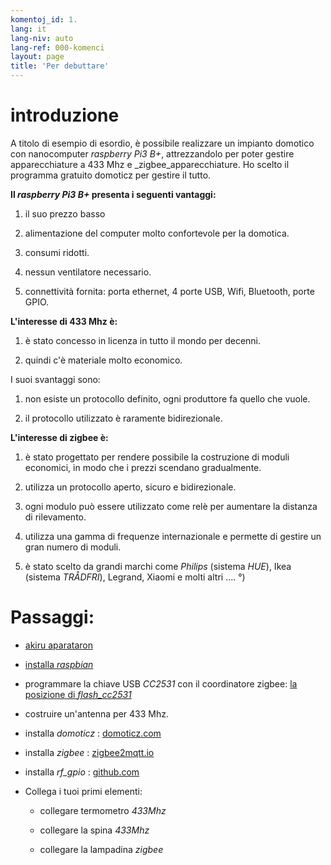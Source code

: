 ```yaml
---
komentoj_id: 1.
lang: it
lang-niv: auto
lang-ref: 000-komenci
layout: page
title: 'Per debuttare'
---
```


# introduzione
A titolo di esempio di esordio, è possibile realizzare un impianto domotico con nanocomputer _raspberry Pi3 B+_, attrezzandolo per poter gestire apparecchiature a 433 Mhz e _zigbee_apparecchiature. Ho scelto il programma gratuito domoticz per gestire il tutto.

**Il _raspberry Pi3 B+_ presenta i seguenti vantaggi:**

 1. il suo prezzo basso


 2. alimentazione del computer molto confortevole per la domotica.


 3. consumi ridotti.


 4. nessun ventilatore necessario.


 5. connettività fornita: porta ethernet, 4 porte USB, Wifi, Bluetooth, porte GPIO.




**L'interesse di 433 Mhz è:**

 1. è stato concesso in licenza in tutto il mondo per decenni.


 2. quindi c'è materiale molto economico.



 
I suoi svantaggi sono:

 1. non esiste un protocollo definito, ogni produttore fa quello che vuole.


 2. il protocollo utilizzato è raramente bidirezionale.




**L'interesse di zigbee è:**

 1. è stato progettato per rendere possibile la costruzione di moduli economici, in modo che i prezzi scendano gradualmente.


 1. utilizza un protocollo aperto, sicuro e bidirezionale.


 1. ogni modulo può essere utilizzato come relè per aumentare la distanza di rilevamento.


 1. utilizza una gamma di frequenze internazionale e permette di gestire un gran numero di moduli.


 1. è stato scelto da grandi marchi come _Philips_ (sistema _HUE_), Ikea (sistema _TRÅDFRI_), Legrand, Xiaomi e molti altri .... °)




# Passaggi:

* [akiru aparataron](_posts/2020-08-31-aparataro.md)


* [installa _raspbian_](_posts/2020-12-22-instali_raspbian.md)


* programmare la chiave USB _CC2531_  con il coordinatore zigbee: [ la posizione di _flash_cc2531_](https://jmichault.github.io/flash_cc2531-dok/)


* costruire un'antenna per 433 Mhz.


* installa _domoticz_ : [domoticz.com](https://www.domoticz.com/wiki/Raspberry_Pi)
  


* installa _zigbee_ : [zigbee2mqtt.io](https://www.zigbee2mqtt.io/getting_started/running_zigbee2mqtt.html)


* installa _rf_gpio_ : [github.com](https://github.com/jmichault/rf_gpio/blob/master/LeguMin.md)
  


* Collega i tuoi primi elementi:  


  * collegare termometro _433Mhz_


  * collegare la spina _433Mhz_


  * collegare la lampadina _zigbee_



